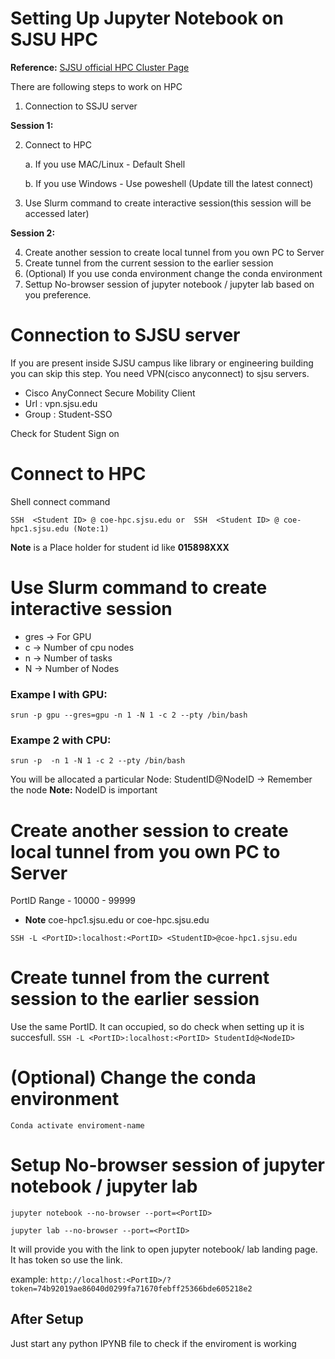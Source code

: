 # Setting Up Jupyter Notebook on SJSU HPC

**Reference:** [SJSU official HPC Cluster Page](http://coe-hpc-web.sjsu.edu/)

There are following steps to work on HPC

1. Connection to SSJU server

**Session 1:**

2. Connect to HPC 

	a. If you use MAC/Linux  - Default Shell
	
	b. If you use Windows - Use poweshell (Update till the latest connect)
	
3. Use Slurm command to create interactive session(this session will be accessed later)

**Session 2:**

4. Create another session to create local tunnel from you own PC to Server
5. Create tunnel from the current session to the earlier session  
6. (Optional) If you use conda environment change the conda environment 
7.  Settup No-browser session of jupyter notebook / jupyter lab based on you preference.

# Connection to SJSU server

If you are present inside SJSU campus like library or engineering building you can skip this step.
You need VPN(cisco anyconnect) to sjsu servers.

- Cisco AnyConnect Secure Mobility Client 
- Url : vpn.sjsu.edu
- Group : Student-SSO

Check for Student Sign on
# Connect to HPC

Shell connect command


	
``
SSH  <Student ID> @ coe-hpc.sjsu.edu
or 
SSH  <Student ID> @ coe-hpc1.sjsu.edu (Note:1)
``

**Note** <Student ID> is a Place holder for student id like  **015898XXX**


# Use Slurm command to create interactive session

- gres -> For GPU
- c -> Number of cpu nodes
- n -> Number of tasks
- N -> Number of Nodes

### Exampe l with GPU:
``
 srun -p gpu --gres=gpu -n 1 -N 1 -c 2 --pty /bin/bash
``
### Exampe 2 with CPU:
``
 srun -p  -n 1 -N 1 -c 2 --pty /bin/bash
``

You will be allocated a particular Node:
StudentID@NodeID -> Remember the node
**Note:** NodeID is important



# Create another session to create local tunnel from you own PC to Server
PortID Range - 10000 - 99999

- **Note** coe-hpc1.sjsu.edu  or coe-hpc.sjsu.edu 

``
SSH -L <PortID>:localhost:<PortID> <StudentID>@coe-hpc1.sjsu.edu
``
# Create tunnel from the current session to the earlier session
Use the same PortID. It can occupied, so do check when setting up it is succesfull.
``
SSH -L <PortID>:localhost:<PortID> StudentId@<NodeID>
``
# (Optional) Change the conda environment
``
Conda activate enviroment-name
``

#  Setup No-browser session of jupyter notebook / jupyter lab 
``
jupyter notebook --no-browser --port=<PortID>
``

``
jupyter lab --no-browser --port=<PortID>
``



It will provide you with the link to open jupyter notebook/ lab landing page. It has token so use the link.

example:
 ``
 http://localhost:<PortID>/?token=74b92019ae86040d0299fa71670febff25366bde605218e2
``
## After Setup
Just start any python IPYNB file to check if the enviroment is working 
